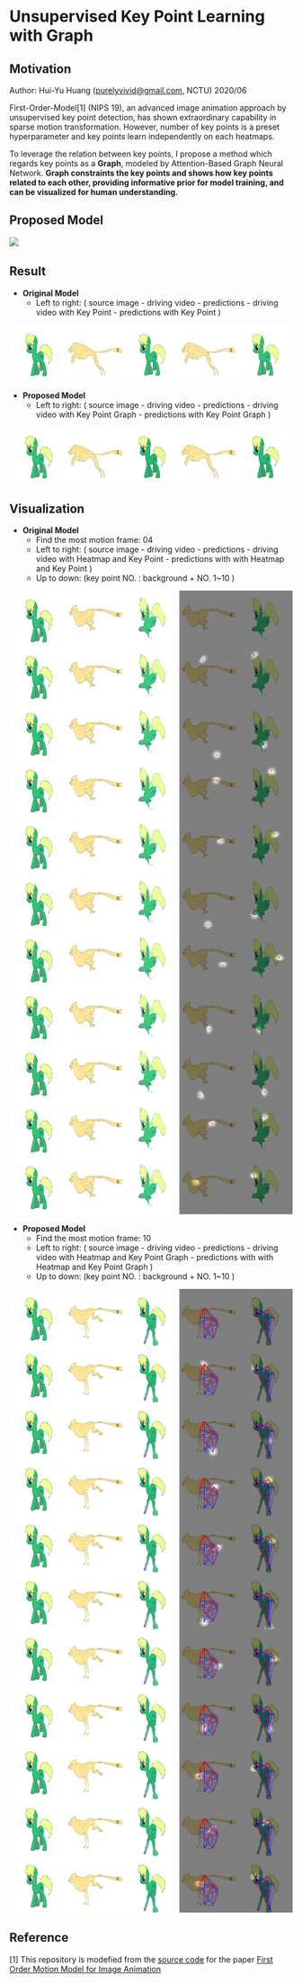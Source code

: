 # Unsupervised Key Point Learning with Graph

## Motivation

Author: Hui-Yu Huang (purelyvivid@gmail.com, NCTU) 2020/06

First-Order-Model[1] (NIPS 19), an advanced image animation approach by unsupervised key point detection, has shown extraordinary capability in sparse motion transformation. However, number of key points is a preset hyperparameter and key points learn independently on each heatmaps.

To leverage the relation between key points, I propose a method which regards key points as a **Graph**, modeled by Attention-Based Graph Neural Network. **Graph constraints the key points and shows how key points related to each other, providing informative prior for model training, and can be visualized for human understanding.**

## Proposed Model
![](https://i.imgur.com/fHsLCm5.png)

## Result
- **Original Model**
    - Left to right: ( source image - driving video - predictions - driving video with Key Point - predictions with Key Point )
    
![](demo/202006271600/_kps_result_sc00076_dr00075_m0.gif)


- **Proposed Model**
    - Left to right: ( source image - driving video - predictions - driving video with Key Point Graph - predictions with Key Point Graph )
    
![](demo/202006271600/_kps_result_sc00076_dr00075_m1_gw.gif)



## Visualization
- **Original Model**
    - Find the most motion frame: 04
    - Left to right: ( source image - driving video - predictions - driving video with Heatmap and Key Point - predictions with with Heatmap and Key Point )
    - Up to down: (key point NO. : background + NO. 1~10 ) 
    
    
<img src="demo/202006271600/frame[04]_sc00076_dr00075_m0.png" width="600"/>


- **Proposed Model**
    - Find the most motion frame: 10
    - Left to right: ( source image - driving video - predictions - driving video with Heatmap and Key Point Graph - predictions with with Heatmap and Key Point Graph )
    - Up to down: (key point NO. : background + NO. 1~10 ) 
    
    
<img src="demo/202006271600/frame[10]_sc00076_dr00075_m1_gw.png" width="600"/>




## Reference

[1] This repository is modefied from the [source code](https://github.com/AliaksandrSiarohin/first-order-model/) for the paper [First Order Motion Model for Image Animation](https://papers.nips.cc/paper/8935-first-order-motion-model-for-image-animation) 
